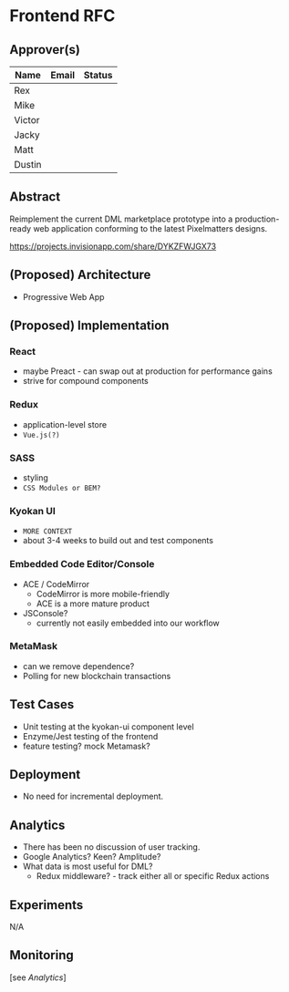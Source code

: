 # Frontend RFC

## Approver(s)

Name | Email | Status
--- | --- | ---
Rex |
Mike |
Victor |
Jacky |
Matt |
Dustin |

## Abstract

Reimplement the current DML marketplace prototype into a production-ready web application conforming to the latest Pixelmatters designs.

https://projects.invisionapp.com/share/DYKZFWJGX73

## (Proposed) Architecture

* Progressive Web App

## (Proposed) Implementation

### React

* maybe Preact - can swap out at production for performance gains
* strive for compound components

### Redux

* application-level store
* `Vue.js(?)`

### SASS

* styling
* `CSS Modules or BEM?`

### Kyokan UI

* `MORE CONTEXT`
* about 3-4 weeks to build out and test components

### Embedded Code Editor/Console

* ACE / CodeMirror
  * CodeMirror is more mobile-friendly
  * ACE is a more mature product
* JSConsole?
  * currently not easily embedded into our workflow

### MetaMask

* can we remove dependence?
* Polling for new blockchain transactions

## Test Cases

* Unit testing at the kyokan-ui component level
* Enzyme/Jest testing of the frontend
* feature testing? mock Metamask?

## Deployment

* No need for incremental deployment.

## Analytics

* There has been no discussion of user tracking.
* Google Analytics? Keen? Amplitude?
* What data is most useful for DML?
  * Redux middleware? - track either all or specific Redux actions

## Experiments

N/A

## Monitoring

[see *Analytics*]

